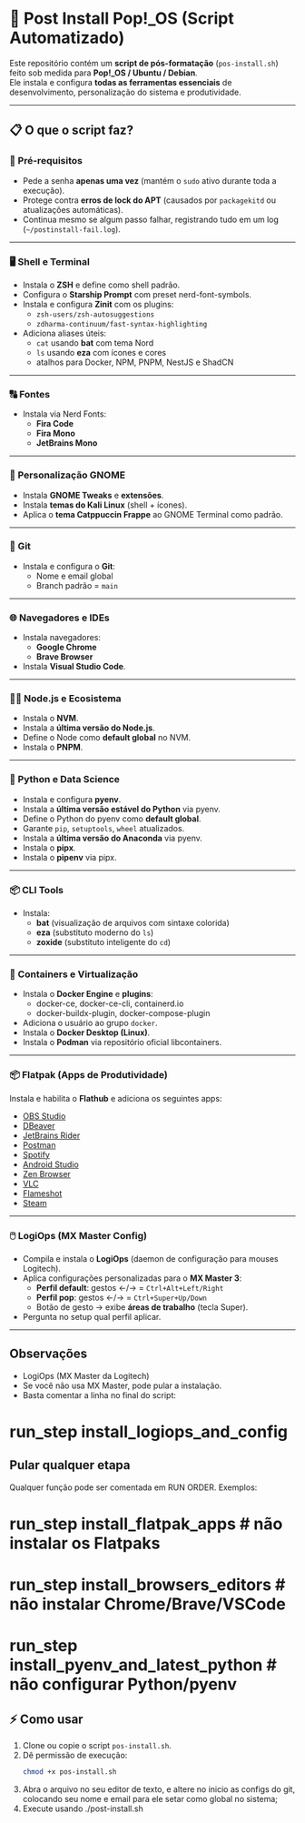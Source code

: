 # 🚀 Post Install Pop!\_OS (Script Automatizado)

Este repositório contém um **script de pós-formatação** (`pos-install.sh`) feito sob medida para **Pop!\_OS / Ubuntu / Debian**.  
Ele instala e configura **todas as ferramentas essenciais** de desenvolvimento, personalização do sistema e produtividade.

---

## 📋 O que o script faz?

### 🔑 Pré-requisitos

- Pede a senha **apenas uma vez** (mantém o `sudo` ativo durante toda a execução).
- Protege contra **erros de lock do APT** (causados por `packagekitd` ou atualizações automáticas).
- Continua mesmo se algum passo falhar, registrando tudo em um log (`~/postinstall-fail.log`).

---

### 🖥️ Shell e Terminal

- Instala o **ZSH** e define como shell padrão.
- Configura o **Starship Prompt** com preset nerd-font-symbols.
- Instala e configura **Zinit** com os plugins:
  - `zsh-users/zsh-autosuggestions`
  - `zdharma-continuum/fast-syntax-highlighting`
- Adiciona aliases úteis:
  - `cat` usando **bat** com tema Nord
  - `ls` usando **eza** com ícones e cores
  - atalhos para Docker, NPM, PNPM, NestJS e ShadCN

---

### 🔠 Fontes

- Instala via Nerd Fonts:
  - **Fira Code**
  - **Fira Mono**
  - **JetBrains Mono**

---

### 🌈 Personalização GNOME

- Instala **GNOME Tweaks** e **extensões**.
- Instala **temas do Kali Linux** (shell + ícones).
- Aplica o **tema Catppuccin Frappe** ao GNOME Terminal como padrão.

---

### 🐙 Git

- Instala e configura o **Git**:
  - Nome e email global
  - Branch padrão = `main`

---

### 🌐 Navegadores e IDEs

- Instala navegadores:
  - **Google Chrome**
  - **Brave Browser**
- Instala **Visual Studio Code**.

---

### 🧑‍💻 Node.js e Ecosistema

- Instala o **NVM**.
- Instala a **última versão do Node.js**.
- Define o Node como **default global** no NVM.
- Instala o **PNPM**.

---

### 🐍 Python e Data Science

- Instala e configura **pyenv**.
- Instala a **última versão estável do Python** via pyenv.
- Define o Python do pyenv como **default global**.
- Garante `pip`, `setuptools`, `wheel` atualizados.
- Instala a **última versão do Anaconda** via pyenv.
- Instala o **pipx**.
- Instala o **pipenv** via pipx.

---

### 📦 CLI Tools

- Instala:
  - **bat** (visualização de arquivos com sintaxe colorida)
  - **eza** (substituto moderno do `ls`)
  - **zoxide** (substituto inteligente do `cd`)

---

### 🐳 Containers e Virtualização

- Instala o **Docker Engine** e **plugins**:
  - docker-ce, docker-ce-cli, containerd.io
  - docker-buildx-plugin, docker-compose-plugin
- Adiciona o usuário ao grupo `docker`.
- Instala o **Docker Desktop (Linux)**.
- Instala o **Podman** via repositório oficial libcontainers.

---

### 📦 Flatpak (Apps de Produtividade)

Instala e habilita o **Flathub** e adiciona os seguintes apps:

- [OBS Studio](https://flathub.org/apps/com.obsproject.Studio)
- [DBeaver](https://flathub.org/apps/io.dbeaver.DBeaverCommunity)
- [JetBrains Rider](https://flathub.org/apps/com.jetbrains.Rider)
- [Postman](https://flathub.org/apps/com.getpostman.Postman)
- [Spotify](https://flathub.org/apps/com.spotify.Client)
- [Android Studio](https://flathub.org/apps/com.google.AndroidStudio)
- [Zen Browser](https://flathub.org/apps/app.zen_browser.zen)
- [VLC](https://flathub.org/apps/org.videolan.VLC)
- [Flameshot](https://flathub.org/apps/org.flameshot.Flameshot)
- [Steam](https://flathub.org/apps/com.valvesoftware.Steam)

---

### 🖱️ LogiOps (MX Master Config)

- Compila e instala o **LogiOps** (daemon de configuração para mouses Logitech).
- Aplica configurações personalizadas para o **MX Master 3**:
  - **Perfil default**: gestos ←/→ = `Ctrl+Alt+Left/Right`
  - **Perfil pop**: gestos ←/→ = `Ctrl+Super+Up/Down`
  - Botão de gesto → exibe **áreas de trabalho** (tecla Super).
- Pergunta no setup qual perfil aplicar.

---

## Observações

- LogiOps (MX Master da Logitech)
- Se você não usa MX Master, pode pular a instalação.
- Basta comentar a linha no final do script:

# run_step install_logiops_and_config

## Pular qualquer etapa

Qualquer função pode ser comentada em RUN ORDER. Exemplos:

# run_step install_flatpak_apps # não instalar os Flatpaks

# run_step install_browsers_editors # não instalar Chrome/Brave/VSCode

# run_step install_pyenv_and_latest_python # não configurar Python/pyenv

## ⚡ Como usar

1. Clone ou copie o script `pos-install.sh`.
2. Dê permissão de execução:
   ```bash
   chmod +x pos-install.sh
   ```
3. Abra o arquivo no seu editor de texto, e altere no inicio as configs do git, colocando seu nome e email para ele setar como global no sistema;
4. Execute usando ./post-install.sh
